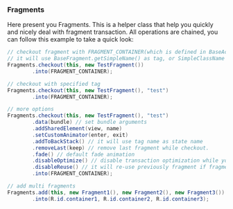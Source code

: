 ### Fragments
Here present you Fragments. This is a helper class that help you quickly and nicely deal with fragment transaction.
All operations are chained, you can follow this example to take a quick look:

```java
// checkout fragment with FRAGMENT_CONTAINER(which is defined in BaseActivity, is R.id.fragment_container
// it will use BaseFragment.getSimpleName() as tag, or SimpleClassName when fallback.
Fragments.checkout(this, new TestFragment())
        .into(FRAGMENT_CONTAINER);

// checkout with specified tag
Fragments.checkout(this, new TestFragment(), "test")
        .into(FRAGMENT_CONTAINER);

// more options
Fragments.checkout(this, new TestFragment(), "test")
        .data(bundle) // set bundle arguments
        .addSharedElement(view, name)
        .setCustomAnimator(enter, exit)
        .addToBackStack() // it will use tag name as state name
        .removeLast(keep) // remove last fragment while checkout.
        .fade() // default fade animation
        .disableOptimize() // disable transaction optimization while you get into issue.
        .disableReuse() // it will re-use previously fragment if fragment tag is the same one. disable it if you don't like it.
        .into(FRAGMENT_CONTAINER);

// add multi fragments
Fragments.add(this, new Fragment1(), new Fragment2(), new Fragment3())
        .into(R.id.container1, R.id.container2, R.id.container3);
```
